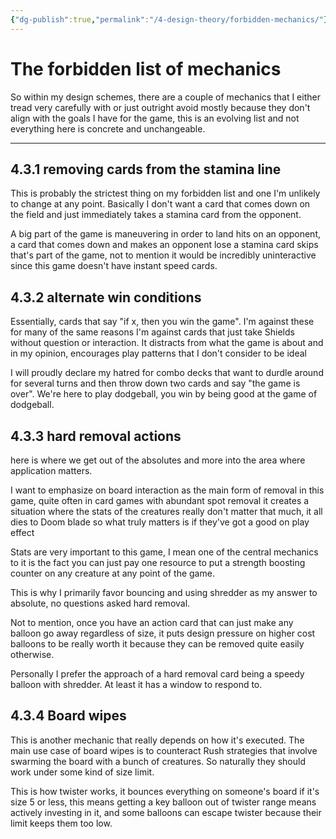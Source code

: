 ```yaml
---
{"dg-publish":true,"permalink":"/4-design-theory/forbidden-mechanics/"}
---
```


# The forbidden list of mechanics

So within my design schemes, there are a couple of mechanics that I either tread very carefully with or just outright avoid mostly because they don't align with the goals I have for the game, this is an evolving list and not everything here is concrete and unchangeable.

---

## 4.3.1 removing cards from the stamina line

This is probably the strictest thing on my forbidden list and one I'm unlikely to change at any point. Basically I don't want a card that comes down on the field and just immediately takes a stamina card from the opponent.

A big part of the game is maneuvering in order to land hits on an opponent, a card that comes down and makes an opponent lose a stamina card skips that's part of the game, not to mention it would be incredibly uninteractive since this game doesn't have instant speed cards.
## 4.3.2 alternate win conditions

Essentially, cards that say "if x, then you win the game". I'm against these for many of the same reasons I'm against cards that just take Shields without question or interaction. It distracts from what the game is about and in my opinion, encourages play patterns that I don't consider to be ideal 

I will proudly declare my hatred for combo decks that want to durdle around for several turns and then throw down two cards and say "the game is over". We're here to play dodgeball, you win by being good at the game of dodgeball.
## 4.3.3 hard removal actions 
here is where we get out of the absolutes and more into the area where application matters. 

I want to emphasize on board interaction as the main form of removal in this game, quite often in card games with abundant spot removal it creates a situation where the stats of the creatures really don't matter that much, it all dies to Doom blade so what truly matters is if they've got a good on play effect

Stats are very important to this game, I mean one of the central mechanics to it is the fact you can just pay one resource to put a strength boosting counter on any creature at any point of the game.

This is why I primarily favor bouncing and using shredder as my answer to absolute, no questions asked hard removal.

Not to mention, once you have an action card that can just make any balloon go away regardless of size, it puts design pressure on higher cost balloons to be really worth it because they can be removed quite easily otherwise.

Personally I prefer the approach of a hard removal card being a speedy balloon with shredder. At least it has a window to respond to.
## 4.3.4 Board wipes 

This is another mechanic that really depends on how it's executed. The main use case of board wipes is to counteract Rush strategies that involve swarming the board with a bunch of creatures. So naturally they should work under some kind of size limit.

This is how twister works, it bounces everything on someone's board if it's size 5 or less, this means getting a key balloon out of twister range means actively investing in it, and some balloons can escape twister because their limit keeps them too low.